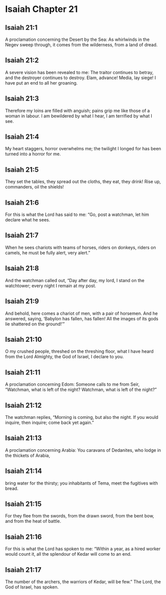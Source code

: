 # Isaiah Chapter 21

## Isaiah 21:1
A proclamation concerning the Desert by the Sea: As whirlwinds in the Negev sweep through, it comes from the wilderness, from a land of dread.

## Isaiah 21:2
A severe vision has been revealed to me: The traitor continues to betray, and the destroyer continues to destroy. Elam, advance! Media, lay siege! I have put an end to all her groaning.

## Isaiah 21:3
Therefore my loins are filled with anguish; pains grip me like those of a woman in labour. I am bewildered by what I hear, I am terrified by what I see.

## Isaiah 21:4
My heart staggers, horror overwhelms me; the twilight I longed for has been turned into a horror for me.

## Isaiah 21:5
They set the tables, they spread out the cloths, they eat, they drink! Rise up, commanders, oil the shields!

## Isaiah 21:6
For this is what the Lord has said to me: “Go, post a watchman, let him declare what he sees.

## Isaiah 21:7
When he sees chariots with teams of horses, riders on donkeys, riders on camels, he must be fully alert, very alert.”

## Isaiah 21:8
And the watchman called out, “Day after day, my lord, I stand on the watchtower; every night I remain at my post.

## Isaiah 21:9
And behold, here comes a chariot of men, with a pair of horsemen. And he answered, saying, ‘Babylon has fallen, has fallen! All the images of its gods lie shattered on the ground!’”

## Isaiah 21:10
O my crushed people, threshed on the threshing floor, what I have heard from the Lord Almighty, the God of Israel, I declare to you.

## Isaiah 21:11
A proclamation concerning Edom: Someone calls to me from Seir, “Watchman, what is left of the night? Watchman, what is left of the night?”

## Isaiah 21:12
The watchman replies, “Morning is coming, but also the night. If you would inquire, then inquire; come back yet again.”

## Isaiah 21:13
A proclamation concerning Arabia: You caravans of Dedanites, who lodge in the thickets of Arabia,

## Isaiah 21:14
bring water for the thirsty; you inhabitants of Tema, meet the fugitives with bread.

## Isaiah 21:15
For they flee from the swords, from the drawn sword, from the bent bow, and from the heat of battle.

## Isaiah 21:16
For this is what the Lord has spoken to me: “Within a year, as a hired worker would count it, all the splendour of Kedar will come to an end.

## Isaiah 21:17
The number of the archers, the warriors of Kedar, will be few.” The Lord, the God of Israel, has spoken.
